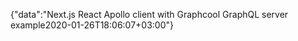 {"data":"Next.js React Apollo client with Graphcool GraphQL server example2020-01-26T18:06:07+03:00"}
